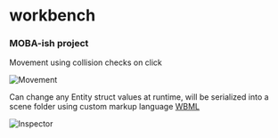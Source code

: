 # workbench

### MOBA-ish project

Movement using collision checks on click

![Movement](https://giant.gfycat.com/WellmadeClassicBoa.gif)

Can change any Entity struct values at runtime, will be serialized into a scene folder using custom markup language [WBML](https://github.com/JoshuaManton/workbench/blob/master/wbml/main.odin)

![Inspector](https://giant.gfycat.com/SpiritedSarcasticHalibut.gif)
